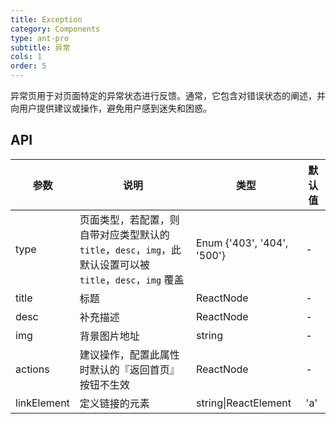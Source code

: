 ```yaml
---
title: Exception
category: Components
type: ant-pro
subtitle: 异常
cols: 1
order: 5
---
```


异常页用于对页面特定的异常状态进行反馈。通常，它包含对错误状态的阐述，并向用户提供建议或操作，避免用户感到迷失和困惑。

## API

| 参数         | 说明                                      | 类型         | 默认值 |
|-------------|------------------------------------------|-------------|-------|
| type        | 页面类型，若配置，则自带对应类型默认的 `title`，`desc`，`img`，此默认设置可以被 `title`，`desc`，`img` 覆盖 | Enum {'403', '404', '500'} | - |
| title       | 标题     | ReactNode  | -    |
| desc        | 补充描述    | ReactNode  | -    |
| img         | 背景图片地址     | string  | -    |
| actions     | 建议操作，配置此属性时默认的『返回首页』按钮不生效    | ReactNode  | -    |
| linkElement | 定义链接的元素 | string\|ReactElement | 'a' |
